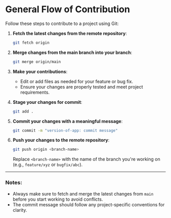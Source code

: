 # General Flow of Contribution

Follow these steps to contribute to a project using Git:

1. **Fetch the latest changes from the remote repository**:
   ```bash
   git fetch origin
   ```

2. **Merge changes from the main branch into your branch**:
   ```bash
   git merge origin/main
   ```

3. **Make your contributions**:
   - Edit or add files as needed for your feature or bug fix.
   - Ensure your changes are properly tested and meet project requirements.

4. **Stage your changes for commit**:
   ```bash
   git add .
   ```

5. **Commit your changes with a meaningful message**:
   ```bash
   git commit -m "version-of-app: commit message"
   ```

6. **Push your changes to the remote repository**:
   ```bash
   git push origin <branch-name>
   ```

   Replace `<branch-name>` with the name of the branch you're working on (e.g., `feature/xyz` or `bugfix/abc`).

---

### Notes:
- Always make sure to fetch and merge the latest changes from `main` before you start working to avoid conflicts.
- The commit message should follow any project-specific conventions for clarity.
